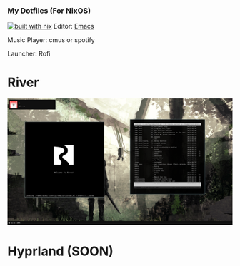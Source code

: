 ### My Dotfiles (For NixOS)
[![built with nix](https://builtwithnix.org/badge.svg)](https://builtwithnix.org)
Editor: [Emacs](https://github.com/alexzsk/glomacs)

Music Player: cmus or spotify

Launcher: Rofi

# River
<img src=./ss/image.png>


# Hyprland (SOON)
